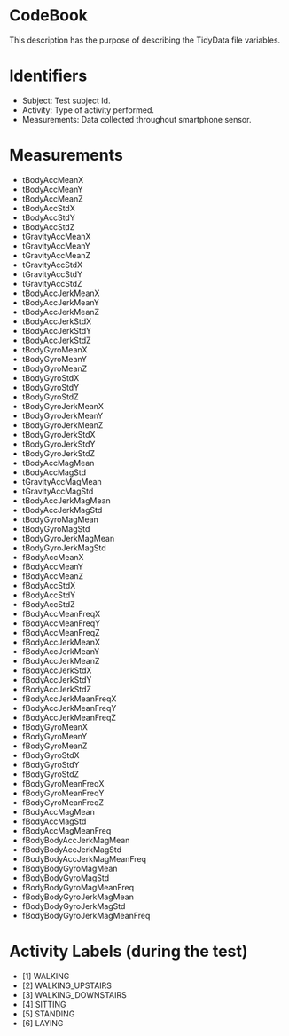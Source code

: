 # CodeBook

This description has the purpose of describing the TidyData file variables.

# Identifiers

+ Subject: Test subject Id.
+ Activity: Type of activity performed.
+ Measurements: Data collected throughout smartphone sensor.

# Measurements

+ tBodyAccMeanX
+ tBodyAccMeanY
+ tBodyAccMeanZ
+ tBodyAccStdX
+ tBodyAccStdY
+ tBodyAccStdZ
+ tGravityAccMeanX
+ tGravityAccMeanY
+ tGravityAccMeanZ
+ tGravityAccStdX
+ tGravityAccStdY
+ tGravityAccStdZ
+ tBodyAccJerkMeanX
+ tBodyAccJerkMeanY
+ tBodyAccJerkMeanZ
+ tBodyAccJerkStdX
+ tBodyAccJerkStdY
+ tBodyAccJerkStdZ
+ tBodyGyroMeanX
+ tBodyGyroMeanY
+ tBodyGyroMeanZ
+ tBodyGyroStdX
+ tBodyGyroStdY
+ tBodyGyroStdZ
+ tBodyGyroJerkMeanX
+ tBodyGyroJerkMeanY
+ tBodyGyroJerkMeanZ
+ tBodyGyroJerkStdX
+ tBodyGyroJerkStdY
+ tBodyGyroJerkStdZ
+ tBodyAccMagMean
+ tBodyAccMagStd
+ tGravityAccMagMean
+ tGravityAccMagStd
+ tBodyAccJerkMagMean
+ tBodyAccJerkMagStd
+ tBodyGyroMagMean
+ tBodyGyroMagStd
+ tBodyGyroJerkMagMean
+ tBodyGyroJerkMagStd
+ fBodyAccMeanX
+ fBodyAccMeanY
+ fBodyAccMeanZ
+ fBodyAccStdX
+ fBodyAccStdY
+ fBodyAccStdZ
+ fBodyAccMeanFreqX
+ fBodyAccMeanFreqY
+ fBodyAccMeanFreqZ
+ fBodyAccJerkMeanX
+ fBodyAccJerkMeanY
+ fBodyAccJerkMeanZ
+ fBodyAccJerkStdX
+ fBodyAccJerkStdY
+ fBodyAccJerkStdZ
+ fBodyAccJerkMeanFreqX
+ fBodyAccJerkMeanFreqY
+ fBodyAccJerkMeanFreqZ
+ fBodyGyroMeanX
+ fBodyGyroMeanY
+ fBodyGyroMeanZ
+ fBodyGyroStdX
+ fBodyGyroStdY
+ fBodyGyroStdZ
+ fBodyGyroMeanFreqX
+ fBodyGyroMeanFreqY
+ fBodyGyroMeanFreqZ
+ fBodyAccMagMean
+ fBodyAccMagStd
+ fBodyAccMagMeanFreq
+ fBodyBodyAccJerkMagMean
+ fBodyBodyAccJerkMagStd
+ fBodyBodyAccJerkMagMeanFreq
+ fBodyBodyGyroMagMean
+ fBodyBodyGyroMagStd
+ fBodyBodyGyroMagMeanFreq
+ fBodyBodyGyroJerkMagMean
+ fBodyBodyGyroJerkMagStd
+ fBodyBodyGyroJerkMagMeanFreq

# Activity Labels (during the test)

+ [1] WALKING 
+ [2] WALKING_UPSTAIRS
+ [3] WALKING_DOWNSTAIRS 
+ [4] SITTING 
+ [5] STANDING 
+ [6] LAYING 